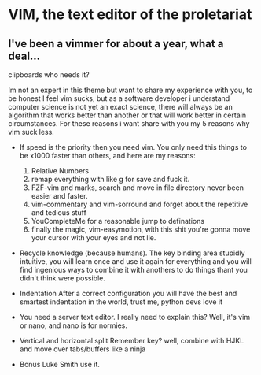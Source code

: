 # VIM, the text editor of the proletariat

## I've been a vimmer for about a year, what a deal... 

clipboards who needs it?

Im not an expert in this theme but want to share my experience with you, to be honest I feel vim 
sucks, but as a software developer i understand computer science is not yet an 
exact science, there will always be an algorithm that works better than another 
or that will work better in certain circumstances. 
For these reasons i want share with you my 5 reasons why vim suck less.

* If speed is the priority then you need vim.
You only need this things to be x1000 faster than others, and here are my reasons: 
    1. Relative Numbers
    2. remap everything with <leader> like <leader>g for save and fuck it.
    3. FZF-vim and marks, search and move in file directory never been easier and faster.
    4. vim-commentary and vim-sorround and forget about the repetitive and tedious stuff
    5. YouCompleteMe for a reasonable jump to definations
    6. finally the magic, vim-easymotion, with this shit you're gonna move your cursor with your eyes and not lie.

* Recycle knowledge (because humans).
The key binding area stupidly intuitive, you will learn once and use it again for everything
and you will find ingenious ways to combine it with anothers 
to do things thant you didn't think were possible.

* Indentation
After a correct configuration you will have the best 
and smartest indentation in the world, trust me, python devs love it

* You need a server text editor.
I really need to explain this?
Well, it's vim or nano, and nano is for normies. 

* Vertical and horizontal split
Remember <leader> key? well, combine with HJKL and move over tabs/buffers like a ninja

* Bonus 
Luke Smith use it.

